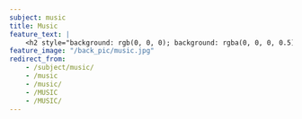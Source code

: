 ```yaml
---
subject: music
title: Music
feature_text: |
    <h2 style="background: rgb(0, 0, 0); background: rgba(0, 0, 0, 0.5); color: #f1f1f1; padding: 10px;">MUSIC</h2>
feature_image: "/back_pic/music.jpg"
redirect_from:
    - /subject/music/
    - /music
    - /music/
    - /MUSIC
    - /MUSIC/
---
```

